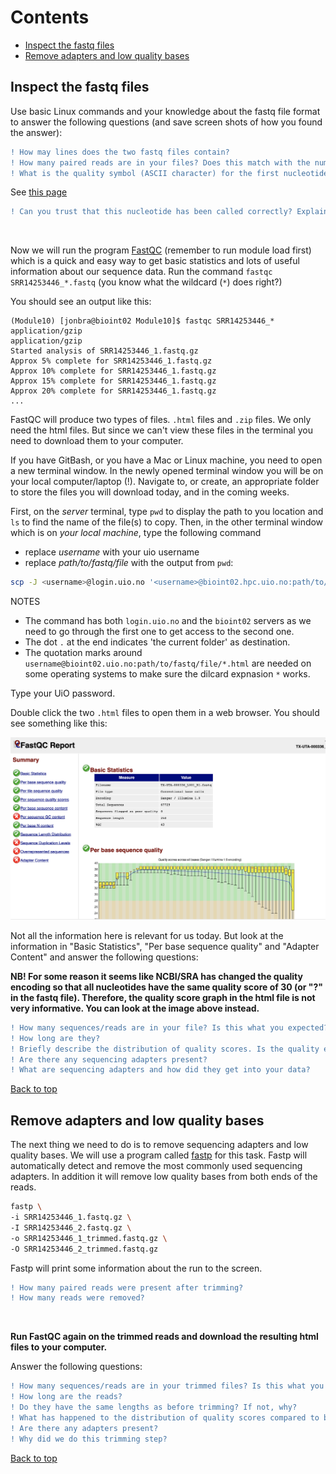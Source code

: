 # Contents
- [Inspect the fastq files](#inspect-the-fastq-files)
- [Remove adapters and low quality bases](#remove-adapters-and-low-quality-bases)

## Inspect the fastq files

Use basic Linux commands and your knowledge about the fastq file format to answer the following questions (and save screen shots of how you found the answer):
```diff
! How may lines does the two fastq files contain?
! How many paired reads are in your files? Does this match with the number you found in the previous exercise?
! What is the quality symbol (ASCII character) for the first nucleotide in the first read in the SRR..._1.fastq file?
````
See [this page](https://help.basespace.illumina.com/files-used-by-basespace/quality-scores)   
```diff
! Can you trust that this nucleotide has been called correctly? Explain why.
```
<br>

Now we will run the program [FastQC](https://www.bioinformatics.babraham.ac.uk/projects/fastqc/) (remember to run module load first) which is a quick and easy way to get basic statistics and lots of useful information about our sequence data. Run the command `fastqc SRR14253446_*.fastq` (you know what the wildcard (`*`) does right?)  

You should see an output like this:  
```
(Module10) [jonbra@bioint02 Module10]$ fastqc SRR14253446_*
application/gzip
application/gzip
Started analysis of SRR14253446_1.fastq.gz
Approx 5% complete for SRR14253446_1.fastq.gz
Approx 10% complete for SRR14253446_1.fastq.gz
Approx 15% complete for SRR14253446_1.fastq.gz
Approx 20% complete for SRR14253446_1.fastq.gz
...
```

FastQC will produce two types of files. `.html` files and `.zip` files. We only need the html files. But since we can't view these files in the terminal you need to download them to your computer.

<!--
(you also did this in [Module 5](https://github.com/BIOS3010/Module-5-multiple-alignment#533-moving-files-from-an-external-server-to-your-own-computer)).-->
<!-- Now changed as we need to go through login.uio.no -->

If you have GitBash, or you have a Mac or Linux machine, you need to open a new terminal window. In the newly opened terminal window you will be on your local computer/laptop (!).
Navigate to, or create, an appropriate folder to store the files you will download today, and in the coming weeks.  

First, on the *server* terminal, type `pwd` to display the path to you location and `ls` to find the name of the file(s) to copy. Then, in the other terminal window which is on *your local machine*, type the following command
* replace *username* with your uio username
* replace *path/to/fastq/file* with the output from `pwd`:    

```bash
scp -J <username>@login.uio.no '<username>@bioint02.hpc.uio.no:path/to/fastq/file/*.html' .
```

NOTES
* The command has both `login.uio.no` and the `bioint02` servers as we need to go through the first one to get access to the second one.
* The dot `.` at the end indicates 'the current folder' as destination.
*  The quotation marks around `username@bioint02.uio.no:path/to/fastq/file/*.html` are needed on some operating systems to make sure the dilcard expnasion `*` works.

Type your UiO password.

Double click the two `.html` files to open them in a web browser. You should see something like this:

<img src="/images/fastqc.png"> <br>   

Not all the information here is relevant for us today. But look at the information in "Basic Statistics", "Per base sequence quality" and "Adapter Content" and answer the following questions:  

**NB! For some reason it seems like NCBI/SRA has changed the quality encoding so that all nucleotides have the same quality score of 30 (or "?" in the fastq file). Therefore, the quality score graph in the html file is not very informative. You can look at the image above instead.**

```diff
! How many sequences/reads are in your file? Is this what you expected?
! How long are they?
! Briefly describe the distribution of quality scores. Is the quality equally good along the entire sequence? Are there any differences in quality between pair 1 and pair 2 reads?
! Are there any sequencing adapters present?
! What are sequencing adapters and how did they get into your data?
```


[Back to top](#contents)


## Remove adapters and low quality bases  

The next thing we need to do is to remove sequencing adapters and low quality bases. We will use a program called [fastp](https://github.com/OpenGene/fastp) for this task. Fastp will automatically detect and remove the most commonly used sequencing adapters. In addition it will remove low quality bases from both ends of the reads. 

```bash
fastp \
-i SRR14253446_1.fastq.gz \
-I SRR14253446_2.fastq.gz \
-o SRR14253446_1_trimmed.fastq.gz \
-O SRR14253446_2_trimmed.fastq.gz
```

Fastp will print some information about the run to the screen.
```diff
! How many paired reads were present after trimming?
! How many reads were removed?
```  

<br>  

**Run FastQC again on the trimmed reads and download the resulting html files to your computer.**  


Answer the following questions:
```diff
! How many sequences/reads are in your trimmed files? Is this what you expected?
! How long are the reads?
! Do they have the same lengths as before trimming? If not, why?
! What has happened to the distribution of quality scores compared to before fastp?
! Are there any adapters present?
! Why did we do this trimming step?
```

[Back to top](#contents)
